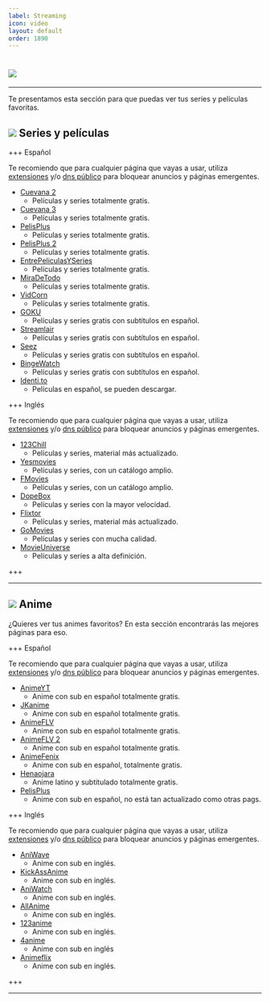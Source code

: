 ```yaml
---
label: Streaming
icon: video
layout: default
order: 1890
---
```


# ![](https://i.postimg.cc/pdKNxsPX/STREAMIIING.png)


---

Te presentamos esta sección para que puedas ver tus series y películas favoritas.


## ![](https://i.postimg.cc/fyHqs50r/Proyecto-nuevo-2.png) Series y películas


+++ Español

Te recomiendo que para cualquier página que vayas a usar, utiliza [extensiones](https://lcdh.tech/inicio/i-seguridad/#extensiones) y/o [dns público](https://lcdh.tech/inicio/i-seguridad/#adguard-dns) para bloquear anuncios y páginas emergentes.


- [Cuevana 2](https://www.cuevana2espanol.net/)
    - Películas y series totalmente gratis.
- [Cuevana 3](https://cuevana.si/)
    - Películas y series totalmente gratis.
- [PelisPlus](https://ww1.pelisplushd.lat/)
    - Películas y series totalmente gratis.
- [PelisPlus 2](https://pelisplus.so/)
    - Películas y series totalmente gratis.
- [EntrePeliculasYSeries](https://entrepeliculasyseries.nz/)
    - Películas y series totalmente gratis.
- [MiraDeTodo](https://miradetodo.de/)
    - Películas y series totalmente gratis.
- [VidCorn](https://vidcorn.es/)
    - Películas y series totalmente gratis.
- [GOKU](https://goku.sx/)
    - Películas y series gratis con subtitulos en español.
- [Streamlair](https://streamlairtv.com/)
    - Películas y series gratis con subtítulos en español.
- [Seez](https://seez.su/)
    - Películas y series gratis con subtítulos en español.
- [BingeWatch](https://bingewatch.to/home)
    - Películas y series gratis con subtítulos en español.
- [Identi.to](https://identi.io/)
    - Películas en español, se pueden descargar.

+++ Inglés

Te recomiendo que para cualquier página que vayas a usar, utiliza [extensiones](https://lcdh.tech/inicio/i-seguridad/#extensiones) y/o [dns público](https://lcdh.tech/inicio/i-seguridad/#adguard-dns) para bloquear anuncios y páginas emergentes.


- [123Chill](https://123chill.site/)
    - Películas y series, material más actualizado.
- [Yesmovies](https://yesmovies.ag/)
    - Películas y series, con un catálogo amplio.
- [FMovies](https://fmoviesz.to/home)
    - Películas y series, con un catálogo amplio.
- [DopeBox](https://dopebox.to/)
    - Películas y series con la mayor velocidad.
- [Flixtor](https://flixtorz.to/)
    - Películas y series, material más actualizado.
- [GoMovies](https://gomovies.sx/)
    - Películas y series con mucha calidad.
- [MovieUniverse](https://movieuniverse.se/)
    - Películas y series a alta definición.


+++


---


## ![](https://i.postimg.cc/fyHqs50r/Proyecto-nuevo-2.png) Anime


¿Quieres ver tus animes favoritos? En esta sección encontrarás las mejores páginas para eso.


+++ Español

Te recomiendo que para cualquier página que vayas a usar, utiliza [extensiones](https://lcdh.tech/inicio/i-seguridad/#extensiones) y/o [dns público](https://lcdh.tech/inicio/i-seguridad/#adguard-dns) para bloquear anuncios y páginas emergentes.

- [AnimeYT](https://animeyt.es/)
    - Anime con sub en español totalmente gratis.
- [JKanime](https://jkanime.net/)
    - Anime con sub en español totalmente gratis.
- [AnimeFLV](https://www3.animeflv.net/)
    - Anime con sub en español totalmente gratis.
- [AnimeFLV 2](https://animeflv.io/)
    - Anime con sub en español totalmente gratis.
- [AnimeFenix](https://animefenix.tv/zerotwo)
    - Anime con sub en español, totalmente gratis.
- [Henaojara](https://wvw.henaojara.com/)
    - Anime latino y subtitulado totalmente gratis.
- [PelisPlus](https://pelisplus.so/)
    - Anime con sub en español, no está tan actualizado como otras pags.


+++ Inglés

Te recomiendo que para cualquier página que vayas a usar, utiliza [extensiones](https://lcdh.tech/inicio/i-seguridad/#extensiones) y/o [dns público](https://lcdh.tech/inicio/i-seguridad/#adguard-dns) para bloquear anuncios y páginas emergentes.

- [AniWave](https://aniwave.to/)
    - Anime con sub en inglés.
- [KickAssAnime](https://www2.kickassanime.ro/)
    - Anime con sub en inglés.
- [AniWatch](https://aniwatch.to/)
    - Anime con sub en inglés.
- [AllAnime](https://allanime.to/)
    - Anime con sub en inglés.
- [123anime](https://123anime.info/)
    - Anime con sub en inglés.
- [4anime](https://4anime.gg/)
    - Anime con sub en inglés
- [Animeflix](https://animeflix.live/)
    - Anime con sub en inglés.
    

+++

---








